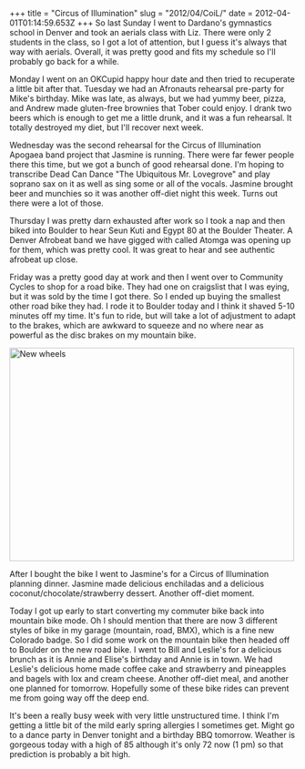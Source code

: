 +++
title = "Circus of Illumination"
slug = "2012/04/CoiL/"
date = 2012-04-01T01:14:59.653Z
+++
So last Sunday I went to Dardano's gymnastics school in Denver and took an aerials class with Liz. There were only 2 students in the class, so I got a lot of attention, but I guess it's always that way with aerials. Overall, it was pretty good and fits my schedule so I'll probably go back for a while.

Monday I went on an OKCupid happy hour date and then tried to recuperate a little bit after that. Tuesday we had an Afronauts rehearsal pre-party for Mike's birthday. Mike was late, as always, but we had yummy beer, pizza, and Andrew made gluten-free brownies that Tober could enjoy. I drank two beers which is enough to get me a little drunk, and it was a fun rehearsal. It totally destroyed my diet, but I'll recover next week.

Wednesday was the second rehearsal for the Circus of Illumination Apogaea band project that Jasmine is running. There were far fewer people there this time, but we got a bunch of good rehearsal done. I'm hoping to transcribe Dead Can Dance "The Ubiquitous Mr. Lovegrove" and play soprano sax on it as well as sing some or all of the vocals. Jasmine brought beer and munchies so it was another off-diet night this week. Turns out there were a lot of those.

Thursday I was pretty darn exhausted after work so I took a nap and then biked into Boulder to hear Seun Kuti and Egypt 80 at the Boulder Theater. A Denver Afrobeat band we have gigged with called Atomga was opening up for them, which was pretty cool. It was great to hear and see authentic afrobeat up close.

Friday was a pretty good day at work and then I went over to Community Cycles to shop for a road bike. They had one on craigslist that I was eying, but it was sold by the time I got there. So I ended up buying the smallest other road bike they had. I rode it to Boulder today and I think it shaved 5-10 minutes off my time. It's fun to ride, but will take a lot of adjustment to adapt to the brakes, which are awkward to squeeze and no where near as powerful as the disc brakes on my mountain bike.

<a href="http://www.flickr.com/photos/88096431@N00/7031168149/" title="New wheels by Peter Lyons, on Flickr"><img src="http://farm8.staticflickr.com/7046/7031168149_08dda280fc.jpg" width="500" height="375" alt="New wheels"></a>

After I bought the bike I went to Jasmine's for a Circus of Illumination planning dinner. Jasmine made delicious enchiladas and a delicious coconut/chocolate/strawberry dessert. Another off-diet moment.

Today I got up early to start converting my commuter bike back into mountain bike mode. Oh I should mention that there are now 3 different styles of bike in my garage (mountain, road, BMX), which is a fine new Colorado badge. So I did some work on the mountain bike then headed off to Boulder on the new road bike. I went to Bill and Leslie's for a delicious brunch as it is Annie and Elise's birthday and Annie is in town. We had Leslie's delicious home made coffee cake and strawberry and pineapples and bagels with lox and cream cheese. Another off-diet meal, and another one planned for tomorrow. Hopefully some of these bike rides can prevent me from going way off the deep end.

It's been a really busy week with very little unstructured time. I think I'm getting a little bit of the mild early spring allergies I sometimes get. Might go to a dance party in Denver tonight and a birthday BBQ tomorrow. Weather is gorgeous today with a high of 85 although it's only 72 now (1 pm) so that prediction is probably a bit high.

